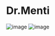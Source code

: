# Dr.Menti
![image](https://user-images.githubusercontent.com/105498741/225838014-025cddc4-fadb-4511-887c-d0e46537885c.png)
![image](https://user-images.githubusercontent.com/105498741/225838996-eb4e43b1-9ea4-4bc1-9d8a-1adc964a4bc2.png)


